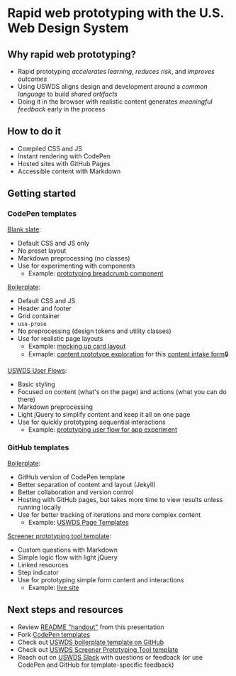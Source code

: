 # Rapid web prototyping with the U.S. Web Design System

## Why rapid web prototyping?

- Rapid prototyping *accelerates learning*, *reduces risk*, and *improves outcomes*
- Using USWDS aligns design and development around a *common language* to build *shared artifacts*
- Doing it in the browser with realistic content generates *meaningful feedback* early in the process

## How to do it

- Compiled CSS and JS
- Instant rendering with CodePen
- Hosted sites with GitHub Pages
- Accessible content with Markdown

## Getting started

### CodePen templates

[Blank slate](https://codepen.io/pglevy/pen/gOxNXGY):

- Default CSS and JS only
- No preset layout
- Markdown preprocessing (no classes)
- Use for experimenting with components
    - Example: [prototyping breadcrumb component](https://codepen.io/pglevy/pen/oNjBBow?editors=0100)

[Boilerplate](https://codepen.io/pglevy/pen/abBgJbe):

- Default CSS and JS
- Header and footer
- Grid container
- `usa-prose`
- No preprocessing (design tokens and utility classes)
- Use for realistic page layouts
    - Example: [mocking up card layout](https://codepen.io/pglevy/pen/eYgrPxq?editors=1000)
    - Exmaple: [content prototype exploration](https://codepen.io/pglevy/pen/abLvdpB) for this [content intake form](https://docs.google.com/document/d/1EXWxaWL46OpxV9sLvsgPsJI3vOhXbYKAFMnm9ewtQ7s/edit#heading=h.r6vrqb78ivw)🔒

[USWDS User Flows](https://codepen.io/pglevy/pen/mdMZXOX):

- Basic styling
- Focused on content (what's on the page) and actions (what you can do there)
- Markdown preprocessing
- Light jQuery to simplify content and keep it all on one page
- Use for quickly prototyping sequential interactions
    - Example: [prototyping user flow for app experiment](https://codepen.io/pglevy/pen/dyzxPaM)

### GitHub templates

[Boilerplate](https://github.com/Bixal/uswds-boilerplate):

- GitHub version of CodePen template
- Better separation of content and layout (Jekyll)
- Better collaboration and version control
- Hosting with GitHub pages, but takes more time to view results unless running locally
- Use for better tracking of iterations and more complex content
    - Example: [USWDS Page Templates](https://bixal.github.io/uswds-page-templates/)

[Screener prototyping tool template](https://github.com/Bixal/uswds-screener-prototyping-tool):

- Custom questions with Markdown
- Simple logic flow with light jQuery
- Linked resources
- Step indicator
- Use for prototyping simple form content and interactions
    - Example: [live site](https://bixal.github.io/uswds-screener-prototyping-tool/)

## Next steps and resources

- Review [README "handout"](https://github.com/Bixal/rwp-with-uswds) from this presentation
- Fork [CodePen templates](https://codepen.io/collection/waGRZM)
- Check out [USWDS boilerplate template on GitHub](https://github.com/Bixal/uswds-boilerplate)
- Check out [USWDS Screener Prototyping Tool template](https://github.com/Bixal/uswds-screener-prototyping-tool)
- Reach out on [USWDS Slack](https://designsystem.digital.gov/about/community/) with questions or feedback (or use CodePen and GitHub for template-specific feedback)

